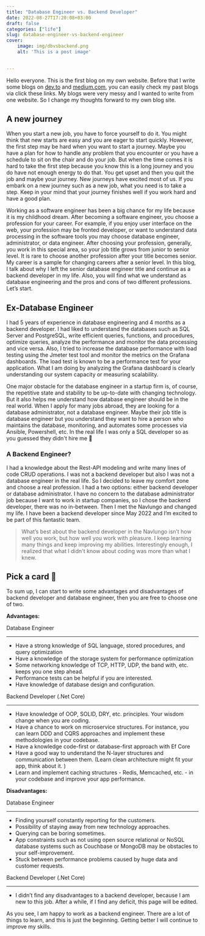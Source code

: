 ```yaml
---
title: "Database Engineer vs. Backend Developer"
date: 2022-08-27T17:20:08+03:00
draft: false
categories: ["life"]
slug: database-engineer-vs-backend-engineer
cover: 
    image: img/dbvsbackend.png
    alt: 'This is a post image'
    

---
```



Hello everyone. This is the first blog on my own website. Before that I write  some blogs on [dev.to](https://dev.to/byksy) and [medium.com](https://mbyksy.medium.com/), you can easily check my past blogs via click these links. My blogs were very messy and I wanted to write from one website. So I change my thoughts forward to my own blog site. 

## A new journey

When you start a new job, you have to force yourself to do it. You might think that new starts are easy and you are eager to start quickly. However, the first step may be hard when you want to start a journey. Maybe you have a plan for how to handle any problem that you encounter or you have a schedule to sit on the chair and do your job. But when the time comes it is hard to take the first step because you know this is a long journey and you do have not enough energy to do that. You get upset and then you quit the job and maybe your journey. New journeys have excited most of us. If you embark on a new journey such as a new job, what you need is to take a step. Keep in your mind that your journey finishes well if you work hard and have a good plan.

Working as a software engineer has been a big chance for my life because it is my childhood dream. After becoming a software engineer, you choose a profession for your career. For example, if you enjoy user interface on the web, your profession may be fronted developer, or want to understand data processing in the software tools you may choose database engineer, administrator, or data engineer. After choosing your profession, generally, you work in this special area, so your job title grows from junior to senior level. It is rare to choose another profession after your title becomes senior. My career is a sample for changing careers after a senior level. In this blog, I talk about why I left the senior database engineer title and continue as a backend developer in my life. Also, you will find what we understand as database engineering and the pros and cons of two different professions. Let’s start.

## Ex-Database Engineer 

I had 5 years of experience in database engineering and 4 months as a backend developer. I had liked to understand the databases such as SQL Server and PostgreSQL, write efficient queries, functions, and procedures, optimize queries, analyze the performance and monitor the data processing and vice versa. Also, I tried to increase the database performance with load testing using the Jmeter test tool and monitor the metrics on the Grafana dashboards. The load test is known to be a performance test for your application. What I am doing by analyzing the Grafana dashboard is clearly understanding our system capacity or measuring scalability.

One major obstacle for the database engineer in a startup firm is, of course, the repetitive state and stability to be up-to-date with changing technology. But it also helps me understand how database engineer should be in the real world. When I apply for many jobs abroad, they are looking for a database administrator, not a database engineer. Maybe their job title is database engineer but you understand they want to hire a person who maintains the database, monitoring, and automates some processes via Ansible, Powershell, etc. In the real life I was only a SQL developer so as you guessed they didn't hire me 🙂 

### A Backend Engineer?

I had a knowledge about the Rest-API modeling and write many lines of code CRUD operations. I was not a backend developer but also I was not a database engineer in the real life. So I decided to leave my comfort zone and choose a real profession. I had a two options: either backend developer or database administrator. I have no concern to the database administrator job because I want to work in startup companies, so I chose the backend developer, there was no in-between. Then I met the Navlungo and changed my life. I have been a backend developer since May 2022 and I’m excited to be part of this fantastic team.

> What’s best about the backend developer in the Navlungo isn’t how well you work, but how well you work with pleasure. I keep learning many things and keep improving my abilities. Interestingly enough, I realized that what I didn't know about coding was more than what I knew.
> 

## Pick a card 🙂

To sum up, I can start to write some advantages and disadvantages of backend developer and database engineer, then you are free to choose one of two.

**Advantages:**

Database Engineer

---

- Have a strong knowledge of SQL language, stored procedures, and query optimization
- Have a knowledge of the storage system for performance optimization
- Some networking knowledge of TCP, HTTP, UDP, the band with, etc. keeps you one step ahead.
- Performance tests can be helpful if you are interested.
- Have knowledge of database design and configuration.

Backend Developer (.Net Core)

---

- Have knowledge of OOP, SOLID, DRY, etc. principles. Your wisdom change when you are coding.
- Have a chance to work on microservice structures. For instance, you can learn DDD and CQRS approaches and implement these methodologies in your codebase.
- Have a knowledge code-first or database-first approach with Ef Core
- Have a good way to understand the N-layer structures and communication between them. (Learn clean architecture might fit your app, think about it. )
- Learn and implement caching structures - Redis, Memcached, etc. - in your codebase and improve your app performance.

**Disadvantages:**

Database Engineer

---
- Finding yourself constantly reporting for the customers.
- Possibility of staying away from new technology approaches.
- Querying can be boring sometimes.
- App constraints such as not using open source relational or NoSQL database systems such as Couchbase or MongoDB may be obstacles to your self-improvement.
- Stuck between performance problems caused by huge data and customer requests.

Backend Developer (.Net Core)

---
- I didn’t find any disadvantages to a backend developer, because I am new to this job. After a while, if I find any deficit, this page will be edited.

As you see, I am happy to work as a backend engineer. There are a lot of things to learn, and this is just the beginning. Getting better I will continue to improve my skills.

